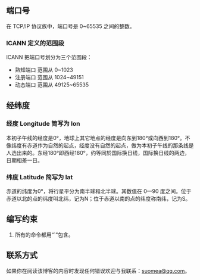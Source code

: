 ## 端口号
在 TCP/IP 协议族中，端口号是 0~65535 之间的整数。
### ICANN 定义的范围段
ICANN 把端口号划分为三个范围段：

- 熟知端口 范围从 0~1023
- 注册端口 范围从 1024~49151
- 动态端口 范围从 49125~65535

## 经纬度
### 经度 Longitude 简写为 lon
本初子午线的经度是0°，地球上其它地点的经度是向东到180°或向西到180°。不像纬度有赤道作为自然的起点，经度没有自然的起点，做为本初子午线的那条线是人选出来的。东经180°即西经180°，约等同於国际换日线，国际换日线的两边，日期相差一日。

### 纬度 Latitude 简写为 lat
赤道的纬度为0°，将行星平分为南半球和北半球。其数值在 0—90 度之间。位于赤道以北的点的纬度叫北纬，记为N；位于赤道以南的点的纬度称南纬，记为S。

## 编写约束
1. 所有的命令都用“`”包含。

## 联系方式
如果你在阅读该博客的内容时发现任何错误欢迎与我联系：suomea@qq.com。
